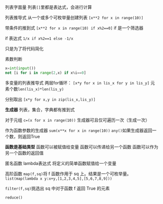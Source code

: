 列表字面量
列表`[]`里都是表达式，会进行计算

列表推导式
从一个或多个可枚举量创建列表
`[x**2 for x in range(10)]`

带条件的推到式
`[x**2 for x in range(10) if x%2==0]`
if 是一个筛选器

if 表达式
`1/x if x%2==1 else -1/x`

只是为了将代码简化

素数判断
```python
x=int(input())
not [i for i in range(2,x) if x%i==0]
```


多变量的列表推导式
两层for循环：
`[x*y for x in lis_x for y in lis_y]`
元素个数`len(lis_x)*len(lis_y)`

分别取出
`[x*y for x,y in zip(lis_x,lis_y)]`


**生成器**
列表，集合，字典都有推到式

对于元组
`c=(x for x in range(10))`
生成器可且仅可遍历一次（生成一次）

作为函数参数的生成器
`sum(x**x for x in range(10))`
`any()`如果生成器返回一个数，则返回True

**函数是基础类型**
函数可以被赋值给变量
函数可以传递给另一个函数
函数可以作为另一个函数的返回值

匿名函数
lambda表达式
将定义的简单函数赋值给一个变量

高阶函数
`map(f,sq)`将 f 函数作用于 sq 上。结果是一个可枚举量。
`list(map(lambda x y:x+y,[1,2,3,4,5],[5,6,7,8,9]))`

`filter(f,sq)`挑选出 sq 中对于函数 f 返回 True 的元素

`reduce()`